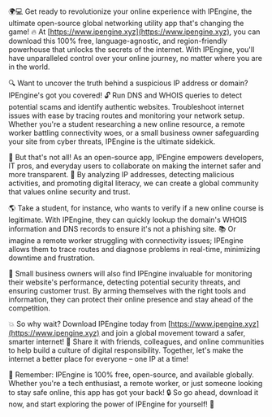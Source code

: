 🌍💻 Get ready to revolutionize your online experience with IPEngine, the ultimate open-source global networking utility app that's changing the game! 🔥 At [https://www.ipengine.xyz](https://www.ipengine.xyz), you can download this 100% free, language-agnostic, and region-friendly powerhouse that unlocks the secrets of the internet. With IPEngine, you'll have unparalleled control over your online journey, no matter where you are in the world.

🔍 Want to uncover the truth behind a suspicious IP address or domain? IPEngine's got you covered! 🔓 Run DNS and WHOIS queries to detect potential scams and identify authentic websites. Troubleshoot internet issues with ease by tracing routes and monitoring your network setup. Whether you're a student researching a new online resource, a remote worker battling connectivity woes, or a small business owner safeguarding your site from cyber threats, IPEngine is the ultimate sidekick.

👥 But that's not all! As an open-source app, IPEngine empowers developers, IT pros, and everyday users to collaborate on making the internet safer and more transparent. 🚀 By analyzing IP addresses, detecting malicious activities, and promoting digital literacy, we can create a global community that values online security and trust.

🌎 Take a student, for instance, who wants to verify if a new online course is legitimate. With IPEngine, they can quickly lookup the domain's WHOIS information and DNS records to ensure it's not a phishing site. 📚 Or imagine a remote worker struggling with connectivity issues; IPEngine allows them to trace routes and diagnose problems in real-time, minimizing downtime and frustration.

🏢 Small business owners will also find IPEngine invaluable for monitoring their website's performance, detecting potential security threats, and ensuring customer trust. By arming themselves with the right tools and information, they can protect their online presence and stay ahead of the competition.

💥 So why wait? Download IPEngine today from [https://www.ipengine.xyz](https://www.ipengine.xyz) and join a global movement toward a safer, smarter internet! 🚀 Share it with friends, colleagues, and online communities to help build a culture of digital responsibility. Together, let's make the internet a better place for everyone – one IP at a time!

🎉 Remember: IPEngine is 100% free, open-source, and available globally. Whether you're a tech enthusiast, a remote worker, or just someone looking to stay safe online, this app has got your back! 🔒 So go ahead, download it now, and start exploring the power of IPEngine for yourself! 🚀